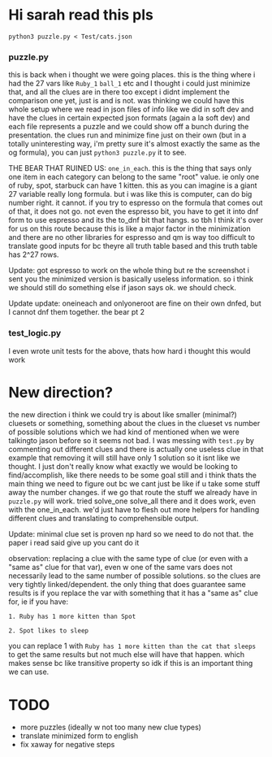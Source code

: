 # Hi sarah read this pls
`python3 puzzle.py < Test/cats.json`

### puzzle.py
this is back when i thought we were going places. this is the thing where i had the 27 vars
like `Ruby_1` `ball_1` etc and I thought i could just minimize that, and all the clues are in
there too except i didnt implement the comparison one yet, just is and is not. was thinking we
could have this whole setup where we read in json files of info like we did in soft dev and have
the clues in certain expected json formats (again a la soft dev) and each file represents a
puzzle and we could show off a bunch during the presentation. the clues run
and minimize fine just on their own (but in a totally uninteresting way, i'm pretty sure it's
almost exactly the same as the og formula), you can just `python3 puzzle.py` it to see.

THE BEAR THAT RUINED US: `one_in_each`. this is the thing that says only one item in each category
can belong to the same "root" value. ie only one of ruby, spot, starbuck can have 1 kitten. this
as you can imagine is a giant 27 variable really long formula. but i was like this is computer,
can do big number right. it cannot. if you try to espresso on the formula that comes out of that,
it does not go. not even the espresso bit, you have to get it into dnf form to use espresso and its
the to_dnf bit that hangs. so tbh I think it's over for us on this route because this is like
a major factor in the minimization and there are no other libraries for espresso and qm is
way too difficult to translate good inputs for bc theyre all truth table based and this truth
table has 2^27 rows.

Update: got espresso to work on the whole thing but re the screenshot i sent you the minimized version
is basically useless information. so i think we should still do something else if jason says ok.
we should check.

Update update: oneineach and onlyoneroot are fine on their own dnfed, but I cannot dnf them together.
the bear pt 2

### test_logic.py
I even wrote unit tests for the above, thats how hard i thought this would work


# New direction?
the new direction i think we could try is about like smaller (minimal?) cluesets or something,
something about the clues in the clueset vs number of possible solutions which we had kind of
mentioned when we were talkingto jason before so it seems not bad. I was messing with `test.py`
by commenting out different clues and there is actually one useless clue in that example that
removing it will still have only 1 solution so it isnt like we thought. I just don't really know
what exactly we would be looking to find/accomplish, like there needs to be some goal still
and i think thats the main thing we need to figure out bc we cant just be like if u take some
stuff away the number changes. if we go that route the stuff we already have in `puzzle.py` will
work. tried solve_one solve_all there and it does work, even with the one_in_each. we'd just have
to flesh out more helpers for handling different clues and translating to comprehensible output.

Update: minimal clue set is proven np hard so we need to do not that. the paper i read
said give up you cant do it

observation: replacing a clue with the same type of clue (or even with a "same as" clue for that var),
even w one of the same vars does not necessarily lead to the same number of possible solutions.
so the clues are very tightly linked/dependent. the only thing that does guarantee same results is
if you replace the var with something that it has a "same as" clue for, ie if you have:
```
1. Ruby has 1 more kitten than Spot

2. Spot likes to sleep
```
you can replace 1 with `Ruby has 1 more kitten than the cat that sleeps` to get the same results but
not much else will have that happen. which makes sense bc like transitive property so idk if this
is an important thing we can use.

# TODO
- more puzzles (ideally w not too many new clue types)
- translate minimized form to english
- fix xaway for negative steps
